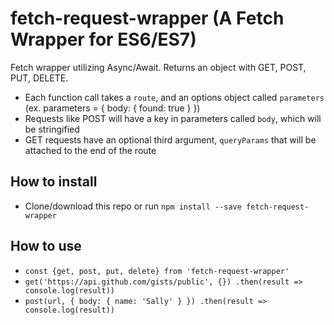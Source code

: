 # fetch-request-wrapper (A Fetch Wrapper for ES6/ES7)

Fetch wrapper utilizing Async/Await. Returns an object with GET, POST, PUT, DELETE.

- Each function call takes a `route`, and an options object called `parameters` (ex. parameters = { body: { found: true } })
- Requests like POST will have a key in parameters called `body`, which will be stringified
- GET requests have an optional third argument, `queryParams` that will be attached to the end of the route

## How to install

- Clone/download this repo or run `npm install --save fetch-request-wrapper`

## How to use

- `const {get, post, put, delete} from 'fetch-request-wrapper'`
- `get('https://api.github.com/gists/public', {})
    .then(result => console.log(result))` 
- `post(url, { body: { name: 'Sally' } })
    .then(result => console.log(result))`
